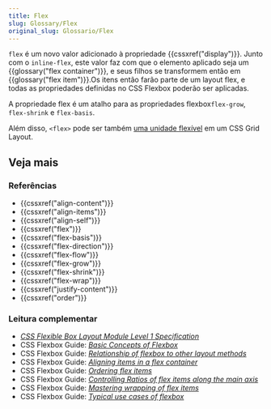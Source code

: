 ```yaml
---
title: Flex
slug: Glossary/Flex
original_slug: Glossario/Flex
---
```

`flex` é um novo valor adicionado à propriedade {{cssxref("display")}}. Junto com o `inline-flex`, este valor faz com que o elemento aplicado seja um {{glossary("flex container")}}, e seus filhos se transformem então em {{glossary("flex item")}}.Os itens então farão parte de um layout flex, e todas as propriedades definidas no CSS Flexbox poderão ser aplicadas.

A propriedade flex é um atalho para as propriedades flexbox`flex-grow`, `flex-shrink` e `flex-basis`.

Além disso, `<flex>` pode ser também [uma unidade flexível](/pt-BR/docs/Web/CSS/flex_value) em um CSS Grid Layout.

## Veja mais

### Referências

- {{cssxref("align-content")}}
- {{cssxref("align-items")}}
- {{cssxref("align-self")}}
- {{cssxref("flex")}}
- {{cssxref("flex-basis")}}
- {{cssxref("flex-direction")}}
- {{cssxref("flex-flow")}}
- {{cssxref("flex-grow")}}
- {{cssxref("flex-shrink")}}
- {{cssxref("flex-wrap")}}
- {{cssxref("justify-content")}}
- {{cssxref("order")}}

### Leitura complementar

- _[CSS Flexible Box Layout Module Level 1 Specification](https://www.w3.org/TR/css-flexbox-1/)_
- CSS Flexbox Guide: _[Basic Concepts of Flexbox](/pt-BR/docs/Web/CSS/CSS_Flexible_Box_Layout/Basic_Concepts_of_Flexbox)_
- CSS Flexbox Guide: _[Relationship of flexbox to other layout methods](/pt-BR/docs/Web/CSS/CSS_Flexible_Box_Layout/Relationship_of_Flexbox_to_Other_Layout_Methods)_
- CSS Flexbox Guide: _[Aligning items in a flex container](/pt-BR/docs/Web/CSS/CSS_Flexible_Box_Layout/Aligning_Items_in_a_Flex_Container)_
- CSS Flexbox Guide: _[Ordering flex items](/pt-BR/docs/Web/CSS/CSS_Flexible_Box_Layout/Ordering_Flex_Items)_
- CSS Flexbox Guide: _[Controlling Ratios of flex items along the main axis](/pt-BR/docs/Web/CSS/CSS_Flexible_Box_Layout/Controlling_Ratios_of_Flex_Items_Along_the_Main_Ax)_
- CSS Flexbox Guide: _[Mastering wrapping of flex items](/pt-BR/docs/Web/CSS/CSS_Flexible_Box_Layout/Mastering_Wrapping_of_Flex_Items)_
- CSS Flexbox Guide: _[Typical use cases of flexbox](/pt-BR/docs/Web/CSS/CSS_Flexible_Box_Layout/Typical_Use_Cases_of_Flexbox)_
